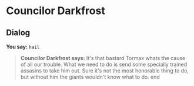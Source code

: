 # Councilor Darkfrost
## Dialog

**You say:** `hail`



>**Councilor Darkfrost says:** It's that bastard Tormax whats the cause of all our trouble. What we need to do is send some specially trained assasins to take him out. Sure it's not the most honorable thing to do, but without him the giants wouldn't know what to do.
end
